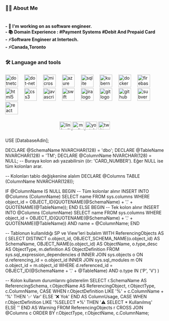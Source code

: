 <h3 align="left">👩‍💻  About Me</h3>

###

<h1 align="center"></h1>

###

<h4 align="left">- 🔭 I'm working on as software engineer.<br>- 📚  Domain Experience : #Payment Systems #Debit And Prepaid Card<br>- ⚡Software Engineer at Intertech.<br>-  ⚡Canada,Toronto</h4>

###

<h3 align="left">🛠 Language and tools</h3>

###

<div align="left">
  <img src="https://cdn.jsdelivr.net/gh/devicons/devicon/icons/dotnetcore/dotnetcore-original.svg" height="40" alt="dotnetcore logo"  />
  <img width="12" />
  <img src="https://cdn.jsdelivr.net/gh/devicons/devicon/icons/dot-net/dot-net-plain-wordmark.svg" height="40" alt="dot-net logo"  />
  <img width="12" />
  <img src="https://cdn.jsdelivr.net/gh/devicons/devicon/icons/microsoftsqlserver/microsoftsqlserver-plain-wordmark.svg" height="40" alt="microsoftsqlserver logo"  />
  <img width="12" />
  <img src="https://cdn.jsdelivr.net/gh/devicons/devicon/icons/azure/azure-original.svg" height="40" alt="azure logo"  />
  <img width="12" />
  <img src="https://cdn.jsdelivr.net/gh/devicons/devicon/icons/sqlite/sqlite-original.svg" height="40" alt="sqlite logo"  />
  <img width="12" />
  <img src="https://cdn.jsdelivr.net/gh/devicons/devicon/icons/kubernetes/kubernetes-plain.svg" height="40" alt="kubernetes logo"  />
  <img width="12" />
  <img src="https://cdn.jsdelivr.net/gh/devicons/devicon/icons/docker/docker-plain-wordmark.svg" height="40" alt="docker logo"  />
  <img width="12" />
  <img src="https://cdn.jsdelivr.net/gh/devicons/devicon/icons/firebase/firebase-plain-wordmark.svg" height="40" alt="firebase logo"  />
  <img width="12" />
  <img src="https://cdn.jsdelivr.net/gh/devicons/devicon/icons/html5/html5-original.svg" height="40" alt="html5 logo"  />
  <img width="12" />
  <img src="https://cdn.jsdelivr.net/gh/devicons/devicon/icons/css3/css3-original.svg" height="40" alt="css3 logo"  />
  <img width="12" />
  <img src="https://cdn.jsdelivr.net/gh/devicons/devicon/icons/javascript/javascript-original.svg" height="40" alt="javascript logo"  />
  <img width="12" />
  <img src="https://cdn.jsdelivr.net/gh/devicons/devicon/icons/swift/swift-original.svg" height="40" alt="swift logo"  />
  <img width="12" />
  <img src="https://cdn.jsdelivr.net/gh/devicons/devicon/icons/jira/jira-original.svg" height="40" alt="jira logo"  />
  <img width="12" />
  <img src="https://cdn.jsdelivr.net/gh/devicons/devicon/icons/git/git-original.svg" height="40" alt="git logo"  />
  <img width="12" />
  <img src="https://cdn.jsdelivr.net/gh/devicons/devicon/icons/github/github-original.svg" height="40" alt="github logo"  />
  <img width="12" />
  <img src="https://cdn.jsdelivr.net/gh/devicons/devicon/icons/subversion/subversion-original.svg" height="40" alt="subversion logo"  />
  <img width="12" />
  <img src="https://cdn.jsdelivr.net/gh/devicons/devicon/icons/react/react-original.svg" height="40" alt="react logo"  />
</div>

###


###

<div align="center">
</div>

###

<div align="center">
  <a href="https://www.linkedin.com/in/alicanylmz/" target="_blank">
    <img src="https://raw.githubusercontent.com/maurodesouza/profile-readme-generator/master/src/assets/icons/social/linkedin/default.svg" width="37" height="25" alt="linkedin logo"  />
  </a>
  <a href="https://medium.com/@alicanyilmaz101" target="_blank">
    <img src="https://raw.githubusercontent.com/maurodesouza/profile-readme-generator/master/src/assets/icons/social/medium/default.svg" width="37" height="25" alt="medium logo"  />
  </a>
  <img src="https://raw.githubusercontent.com/maurodesouza/profile-readme-generator/master/src/assets/icons/social/youtube/default.svg" width="37" height="25" alt="youtube logo"  />
  <img src="https://raw.githubusercontent.com/maurodesouza/profile-readme-generator/master/src/assets/icons/social/twitter/default.svg" width="37" height="25" alt="twitter logo"  />
</div>

###

USE [DatabaseAdin];

DECLARE @SchemaName NVARCHAR(128) = 'dbo';
DECLARE @TableName NVARCHAR(128) = 'TM';
DECLARE @ColumnName NVARCHAR(128) = NULL;  -- Buraya kolon adı yazabilirsin (ör: 'CARD_NUMBER'). Eğer NULL ise tüm kolonları arar.

-- Kolonları tablo değişkenine alalım
DECLARE @Columns TABLE (ColumnName NVARCHAR(128));

IF @ColumnName IS NULL
BEGIN
    -- Tüm kolonlar alınır
    INSERT INTO @Columns (ColumnName)
    SELECT name FROM sys.columns 
    WHERE object_id = OBJECT_ID(QUOTENAME(@SchemaName) + '.' + QUOTENAME(@TableName));
END
ELSE
BEGIN
    -- Tek kolon alınır
    INSERT INTO @Columns (ColumnName)
    SELECT name FROM sys.columns 
    WHERE object_id = OBJECT_ID(QUOTENAME(@SchemaName) + '.' + QUOTENAME(@TableName))
      AND name = @ColumnName;
END

-- Tablonun kullanıldığı SP ve View'leri bulalım
WITH ReferencingObjects AS
(
    SELECT DISTINCT 
        o.object_id,
        OBJECT_SCHEMA_NAME(o.object_id) AS SchemaName,
        OBJECT_NAME(o.object_id) AS ObjectName,
        o.type_desc AS ObjectType,
        m.definition AS ObjectDefinition
    FROM sys.sql_expression_dependencies d
    INNER JOIN sys.objects o ON d.referencing_id = o.object_id
    INNER JOIN sys.sql_modules m ON o.object_id = m.object_id
    WHERE d.referenced_id = OBJECT_ID(@SchemaName + '.' + @TableName)
      AND o.type IN ('P', 'V')
)

-- Kolon kullanım durumlarını gösterelim
SELECT 
    r.SchemaName AS ReferencingSchema,
    r.ObjectName AS ReferencingObject,
    r.ObjectType,
    c.ColumnName,
    CASE 
        WHEN r.ObjectDefinition LIKE '%' + c.ColumnName + '%' THEN '✅ Var'
        ELSE '❌ Yok'
    END AS ColumnUsage,
    CASE 
        WHEN r.ObjectDefinition LIKE '%SELECT *%' THEN '⚠️ SELECT * Kullanılmış'
        ELSE ''
    END AS Warning
FROM ReferencingObjects r
CROSS JOIN @Columns c
ORDER BY r.ObjectType, r.ObjectName, c.ColumnName;






